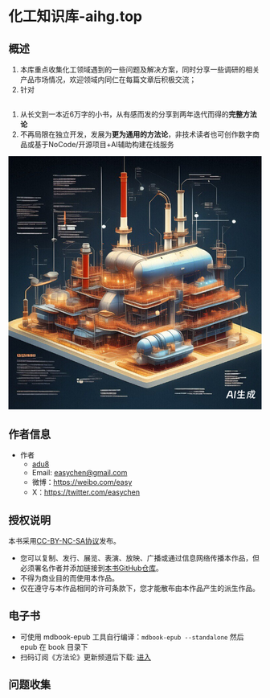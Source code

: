 # 化工知识库-aihg.top

## 概述

1. 本库重点收集化工领域遇到的一些问题及解决方案，同时分享一些调研的相关产品市场情况，欢迎领域内同仁在每篇文章后积极交流；
2. 针对

## 

1. 从长文到一本近6万字的小书，从有感而发的分享到两年迭代而得的**完整方法论**
1. 不再局限在独立开发，发展为**更为通用的方法论**，非技术读者也可创作数字商品或基于NoCode/开源项目+AI辅助构建在线服务

![](src/images/aihg-chemtour-cover.png)

## 作者信息

- 作者
    - [adu8](https://ftqq.com)
    - Email: <easychen@gmail.com>
    - 微博：<https://weibo.com/easy>
    - X：<https://twitter.com/easychen>

## 授权说明

本书采用[CC-BY-NC-SA协议](https://creativecommons.org/licenses/by-nc-sa/4.0/deed.zh-hans)发布。

- 您可以复制、发行、展览、表演、放映、广播或通过信息网络传播本作品，但必须署名作者并添加链接到[本书GitHub仓库](https://github.com/easychen/one-person-businesses-methodology-v2.0)。
- 不得为商业目的而使用本作品。
- 仅在遵守与本作品相同的许可条款下，您才能散布由本作品产生的派生作品。

## 电子书

- 可使用 mdbook-epub 工具自行编译：`mdbook-epub --standalone` 然后 epub 在 book 目录下
- 扫码订阅《方法论》更新频道后下载: [进入](https://subdeer.cn/channel/landing/11)

## 问题收集

<script src="https://utteranc.es/client.js"
        repo="chemtour/chemtour"
        issue-term="chemtour-enhancement-issues"
        label="🤝enhancement"
        theme="github-light"
        crossorigin="anonymous"
        async>
</script>
